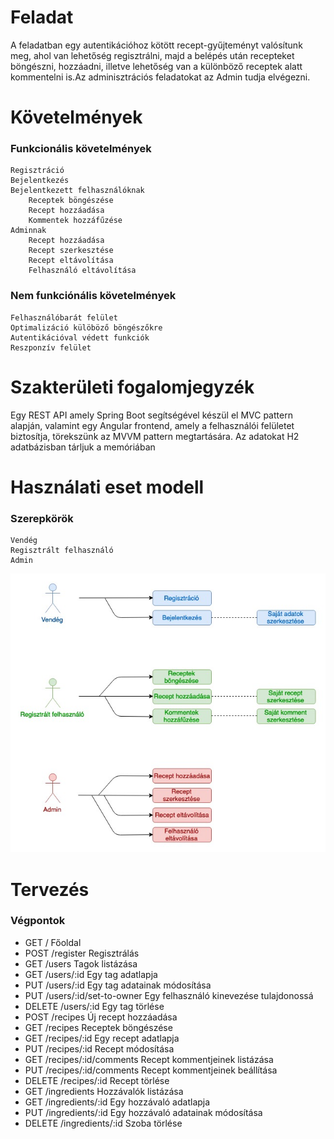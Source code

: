 <h1>Feladat</h1>

A feladatban egy autentikációhoz kötött recept-gyűjteményt valósítunk meg, ahol van lehetőség regisztrálni, majd a belépés után recepteket böngészni, hozzáadni, illetve lehetőség van a különböző receptek alatt kommentelni is.Az adminisztrációs feladatokat az Admin tudja elvégezni.

<h1>Követelmények</h1>

<h3>Funkcionális követelmények</h3>

    Regisztráció
    Bejelentkezés
    Bejelentkezett felhasználóknak
        Receptek böngészése
        Recept hozzáadása
        Kommentek hozzáfűzése
    Adminnak
        Recept hozzáadása
        Recept szerkesztése
        Recept eltávolítása
        Felhasználó eltávolítása

<h3>Nem funkciónális követelmények</h3>

    Felhasználóbarát felület
    Optimalizáció külöböző böngészőkre
    Autentikációval védett funkciók
    Reszponzív felület


<h1>Szakterületi fogalomjegyzék</h1>

Egy REST API amely Spring Boot segítségével készül el MVC pattern alapján, valamint egy Angular frontend, amely a felhasználói felületet biztosítja, törekszünk az MVVM pattern megtartására. Az adatokat H2 adatbázisban tárljuk a memóriában

<h1>Használati eset modell</h1>

<h3>Szerepkörök</h3>

    Vendég
    Regisztrált felhasználó
    Admin

![usecaseDiagram](/img/AlkFejlUseCaseDiagram.jpg)

<h1>Tervezés</h1>

<h3>Végpontok</h3>


<ul>
     <li> GET / Főoldal </li>
     <li> POST /register Regisztrálás </li>
     <li> GET /users Tagok listázása </li>
     <li> GET /users/:id Egy tag adatlapja </li>
     <li> PUT /users/:id Egy tag adatainak módosítása </li>
     <li> PUT /users/:id/set-to-owner Egy felhasználó kinevezése tulajdonossá </li>
     <li> DELETE /users/:id Egy tag törlése </li>
     <li> POST /recipes Új recept hozzáadása </li>
     <li> GET /recipes Receptek böngészése </li>
     <li> GET /recipes/:id Egy recept adatlapja </li>
     <li> PUT /recipes/:id Recept módosítása </li>
     <li> GET /recipes/:id/comments Recept kommentjeinek listázása </li>
     <li> PUT /recipes/:id/comments Recept kommentjeinek beállítása </li>
     <li> DELETE /recipes/:id Recept törlése </li>
     <li> GET /ingredients Hozzávalók listázása </li>
     <li> GET /ingredients/:id Egy hozzávaló adatlapja </li>
     <li> PUT /ingredients/:id Egy hozzávaló adatainak módosítása </li>
     <li> DELETE /ingredients/:id Szoba törlése </li>
</ul>
